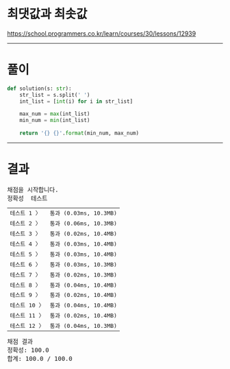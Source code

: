 # 최댓값과 최솟값

https://school.programmers.co.kr/learn/courses/30/lessons/12939

----

# 풀이

```python
def solution(s: str):
    str_list = s.split(' ')
    int_list = [int(i) for i in str_list]
    
    max_num = max(int_list)
    min_num = min(int_list)
    
    return '{} {}'.format(min_num, max_num)
```

----

# 결과

<pre class="console-content"><div></div><div class="console-heading">채점을 시작합니다.</div><div class="console-message">정확성  테스트</div><table class="console-test-group" data-category="correctness"><tbody><tr data-testcase-id="17185"><td valign="top" class="td-label">테스트 1 <span>〉</span></td><td class="result passed">통과 (0.03ms, 10.3MB)</td></tr><tr data-testcase-id="17186"><td valign="top" class="td-label">테스트 2 <span>〉</span></td><td class="result passed">통과 (0.06ms, 10.3MB)</td></tr><tr data-testcase-id="17187"><td valign="top" class="td-label">테스트 3 <span>〉</span></td><td class="result passed">통과 (0.02ms, 10.4MB)</td></tr><tr data-testcase-id="17188"><td valign="top" class="td-label">테스트 4 <span>〉</span></td><td class="result passed">통과 (0.03ms, 10.4MB)</td></tr><tr data-testcase-id="17190"><td valign="top" class="td-label">테스트 5 <span>〉</span></td><td class="result passed">통과 (0.03ms, 10.4MB)</td></tr><tr data-testcase-id="17191"><td valign="top" class="td-label">테스트 6 <span>〉</span></td><td class="result passed">통과 (0.03ms, 10.3MB)</td></tr><tr data-testcase-id="17192"><td valign="top" class="td-label">테스트 7 <span>〉</span></td><td class="result passed">통과 (0.02ms, 10.3MB)</td></tr><tr data-testcase-id="17193"><td valign="top" class="td-label">테스트 8 <span>〉</span></td><td class="result passed">통과 (0.04ms, 10.4MB)</td></tr><tr data-testcase-id="17194"><td valign="top" class="td-label">테스트 9 <span>〉</span></td><td class="result passed">통과 (0.02ms, 10.4MB)</td></tr><tr data-testcase-id="17195"><td valign="top" class="td-label">테스트 10 <span>〉</span></td><td class="result passed">통과 (0.04ms, 10.4MB)</td></tr><tr data-testcase-id="17196"><td valign="top" class="td-label">테스트 11 <span>〉</span></td><td class="result passed">통과 (0.02ms, 10.4MB)</td></tr><tr data-testcase-id="17197"><td valign="top" class="td-label">테스트 12 <span>〉</span></td><td class="result passed">통과 (0.04ms, 10.3MB)</td></tr></tbody></table><div class="console-heading">채점 결과</div><div class="console-message">정확성: 100.0</div><div class="console-message">합계: 100.0 / 100.0</div></pre>